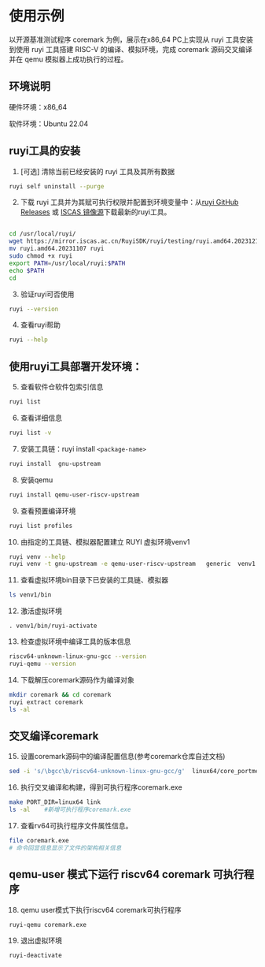 # 使用示例

以开源基准测试程序 coremark 为例，展示在x86_64 PC上实现从 ruyi 工具安装到使用 ruyi 工具搭建 RISC-V 的编译、模拟环境，完成 coremark 源码交叉编译并在 qemu 模拟器上成功执行的过程。

## 环境说明

硬件环境：x86_64

软件环境：Ubuntu 22.04

## ruyi工具的安装

1. [可选] 清除当前已经安装的 ruyi 工具及其所有数据

```bash
ruyi self uninstall --purge
```

2. 下载 ruyi 工具并为其赋可执行权限并配置到环境变量中：从[ruyi GitHub Releases](https://github.com/RuyiSDK/ruyi/releases/) 或 [ISCAS 镜像源](https://mirror.iscas.ac.cn/RuyiSDK/ruyi/releases/)下载最新的ruyi工具。

```bash

cd /usr/local/ruyi/
wget https://mirror.iscas.ac.cn/RuyiSDK/ruyi/testing/ruyi.amd64.20231211
mv ruyi.amd64.20231107 ruyi
sudo chmod +x ruyi
export PATH=/usr/local/ruyi:$PATH
echo $PATH
cd 
```

3. 验证ruyi可否使用

```bash
ruyi --version
```

4. 查看ruyi帮助

```bash
ruyi --help
```

## 使用ruyi工具部署开发环境：

5. 查看软件仓软件包索引信息

```bash
ruyi list
```

6. 查看详细信息

```bash
ruyi list -v
```

7. 安装工具链：ruyi install `<package-name>`

```bash
ruyi install  gnu-upstream
```

8. 安装qemu

```bash
ruyi install qemu-user-riscv-upstream
```

9. 查看预置编译环境

```bash
ruyi list profiles
```

10. 由指定的工具链、模拟器配置建立 RUYI 虚拟环境venv1

```bash
ruyi venv --help
ruyi venv -t gnu-upstream -e qemu-user-riscv-upstream   generic  venv1
```

11. 查看虚拟环境bin目录下已安装的工具链、模拟器

```bash
ls venv1/bin
```

12. 激活虚拟环境

```
. venv1/bin/ruyi-activate
```

13. 检查虚拟环境中编译工具的版本信息

```bash
riscv64-unknown-linux-gnu-gcc --version
ruyi-qemu --version
```

14. 下载解压coremark源码作为编译对象

```bash
mkdir coremark && cd coremark
ruyi extract coremark
ls -al
```

## 交叉编译coremark

15. 设置coremark源码中的编译配置信息(参考coremark仓库自述文档)

```bash
sed -i 's/\bgcc\b/riscv64-unknown-linux-gnu-gcc/g'  linux64/core_portme.mak
```

16. 执行交叉编译和构建，得到可执行程序coremark.exe

```bash
make PORT_DIR=linux64 link
ls -al    #新增可执行程序coremark.exe
```
17. 查看rv64可执行程序文件属性信息。

```bash
file coremark.exe
# 命令回显信息显示了文件的架构相关信息
```

## qemu-user 模式下运行 riscv64 coremark 可执行程序

18. qemu user模式下执行riscv64 coremark可执行程序

```bash
ruyi-qemu coremark.exe
```

19. 退出虚拟环境

```bash
ruyi-deactivate
```
